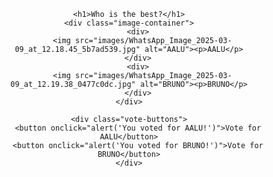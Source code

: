 <!DOCTYPE html>
<html lang="en">
<head>
    <meta charset="UTF-8">
    <meta name="viewport" content="width=device-width, initial-scale=1.0">
    <title>Image Comparison</title>
    <style>
        body {
            font-family: Arial, sans-serif;
            text-align: center;
        }
        .image-container {
            display: flex;
            justify-content: center;
            margin: 20px;
        }
        .image-container img {
            width: 300px;
            margin: 0 20px;
            border: 2px solid #ccc;
            border-radius: 8px;
        }
        .vote-buttons {
            margin-top: 20px;
        }
        button {
            padding: 10px 20px;
            font-size: 16px;
            cursor: pointer;
            margin: 10px;
            border: none;
            border-radius: 5px;
            background-color: #4CAF50;
            color: white;
        }
        button:hover {
            background-color: #45a049;
        }
    </style>
</head>
<body>

    <h1>Who is the best?</h1>
    <div class="image-container">
        <div>
          <img src="images/WhatsApp_Image_2025-03-09_at_12.18.45_5b7ad539.jpg" alt="AALU"><p>AALU</p>
        </div>
        <div>
          <img src="images/WhatsApp_Image_2025-03-09_at_12.19.38_0477c0dc.jpg" alt="BRUNO"><p>BRUNO</p>
        </div>
    </div>

    <div class="vote-buttons">
        <button onclick="alert('You voted for AALU!')">Vote for AALU</button>
        <button onclick="alert('You voted for BRUNO!')">Vote for BRUNO</button>
    </div>

</body>
</html>
